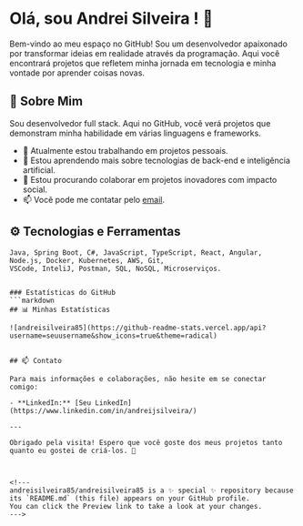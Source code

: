 # Olá, sou Andrei Silveira ! 👋

Bem-vindo ao meu espaço no GitHub! Sou um desenvolvedor apaixonado por transformar ideias em realidade através da programação. Aqui você encontrará projetos que refletem minha jornada em tecnologia e minha vontade por aprender coisas novas.

## 🚀 Sobre Mim

Sou desenvolvedor full stack. Aqui no GitHub, você verá projetos que demonstram minha habilidade em várias linguagens e frameworks.

- 🔭 Atualmente estou trabalhando em projetos pessoais. 
- 🌱 Estou aprendendo mais sobre tecnologias de back-end e inteligência artificial.
- 👯 Estou procurando colaborar em projetos inovadores com impacto social.
- 📫 Você pode me contatar pelo [email](ajs_silveira.com).

## ⚙️ Tecnologias e Ferramentas

```text
Java, Spring Boot, C#, JavaScript, TypeScript, React, Angular, Node.js, Docker, Kubernetes, AWS, Git,
VSCode, InteliJ, Postman, SQL, NoSQL, Microserviços.


### Estatísticas do GitHub
```markdown
## 📊 Minhas Estatísticas

![andreisilveira85](https://github-readme-stats.vercel.app/api?username=seuusername&show_icons=true&theme=radical)


## 📫 Contato

Para mais informações e colaborações, não hesite em se conectar comigo:

- **LinkedIn:** [Seu LinkedIn](https://www.linkedin.com/in/andreijsilveira/)

---

Obrigado pela visita! Espero que você goste dos meus projetos tanto quanto eu gostei de criá-los. 🌟



<!---
andreisilveira85/andreisilveira85 is a ✨ special ✨ repository because its `README.md` (this file) appears on your GitHub profile.
You can click the Preview link to take a look at your changes.
--->
